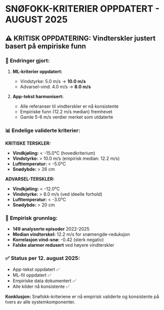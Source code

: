 # SNØFOKK-KRITERIER OPPDATERT - AUGUST 2025

## ⚠️ KRITISK OPPDATERING: Vindterskler justert basert på empiriske funn

### 🔄 **Endringer gjort:**

1. **ML-kriterier oppdatert:**
   - Vindstyrke: 5.0 m/s → **10.0 m/s**
   - Advarsel-vind: 4.0 m/s → **8.0 m/s**

2. **App-tekst harmonisert:**
   - Alle referanser til vindterskler er nå konsistente
   - Empiriske funn (12.2 m/s median) fremhevet
   - Gamle 5-6 m/s verdier merket som utdaterte

### 📊 **Endelige validerte kriterier:**

**KRITISKE TERSKLER:**
- **Vindkjøling:** < -15.0°C (hovedkriterium)
- **Vindstyrke:** > 10.0 m/s (empirisk median: 12.2 m/s)
- **Lufttemperatur:** < -5.0°C
- **Snødybde:** > 26 cm

**ADVARSEL-TERSKLER:**
- **Vindkjøling:** < -12.0°C
- **Vindstyrke:** > 8.0 m/s (ved ideelle forhold)
- **Lufttemperatur:** < -3.0°C
- **Snødybde:** > 20 cm

### 🎯 **Empirisk grunnlag:**
- **149 analyserte episoder** 2022-2025
- **Median vindterskel:** 12.2 m/s for snømengde-reduksjon
- **Korrelasjon vind-snø:** -0.42 (sterk negativ)
- **Falske alarmer redusert** ved høyere vindterskler

### ✅ **Status per 12. august 2025:**
- App-tekst oppdatert ✅
- ML-fil oppdatert ✅
- Empiriske data dokumentert ✅
- Alle kilder nå konsistente ✅

**Konklusjon:** Snøfokk-kriteriene er nå empirisk validerte og konsistente på tvers av alle systemkomponenter.
